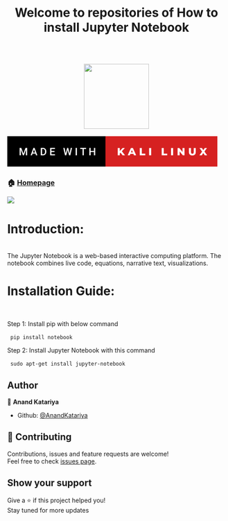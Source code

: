 <h1 align="center">Welcome to repositories of How to install Jupyter Notebook </h1></br></br>

<p align="center"> <img src="https://encrypted-tbn0.gstatic.com/images?q=tbn:ANd9GcRj_Py-gNuC07uF9I8dn4DQaZF8AjsuKoVHHKwI4TXhq49h9LDy8WDxUE5AlrqZQMbVPmQ&usqp=CAU" height="150" width="150"> </p>
<img src="https://raw.githubusercontent.com/AnandKatariya/Kali-Linux-Jupyter-Notebook-Installation/a9eea7518be7dadfdc60ac934d98e59735590209/Image/made-with-kali-linux.svg" >
 
 ### 🏠 [Homepage](https://github.com/AnandKatariya?tab=repositories)
<img src="https://img.shields.io/badge/version-0.1-blue.svg?cacheSeconds=2592000" /> </p>


# <b>Introduction:</b>
<br>
The Jupyter Notebook is a web-based interactive computing platform. The notebook combines live code, equations, narrative text, visualizations.
<br>

# <b>Installation Guide:</b>
<br>

Step 1: Install pip with below command

     pip install notebook
     
Step 2: Install Jupyter Notebook with this command

     sudo apt-get install jupyter-notebook
## Author

👤 **Anand Katariya**

* Github: [@AnandKatariya](https://github.com/AnandKatariya)

## 🤝 Contributing

Contributions, issues and feature requests are welcome!<br />Feel free to check [issues page](https://github.com/AnandKatariya/Kali-Linux-Jupyter-Notebook-Installation/issues).

## Show your support

Give a ⭐️ if this project helped you! <br>
Stay tuned for more updates

